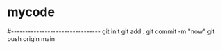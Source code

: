 # mycode
#--------------------------------
git init
git add .
git commit -m "now"
git push origin main